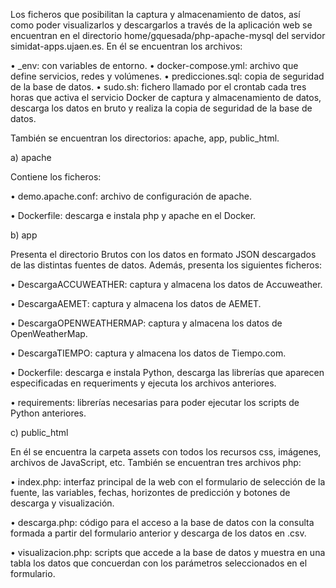 Los ficheros que posibilitan la captura y almacenamiento de datos, así como poder visualizarlos y descargarlos a través de la aplicación web se encuentran en el directorio home/gquesada/php-apache-mysql del servidor simidat-apps.ujaen.es. En él se encuentran los archivos:

•	_env: con variables de entorno.
•	docker-compose.yml: archivo que define servicios, redes y volúmenes.
•	predicciones.sql: copia de seguridad de la base de datos.
•	sudo.sh: fichero llamado por el crontab cada tres horas que activa el servicio Docker de captura y almacenamiento de datos, descarga los datos en bruto y realiza la copia de seguridad de la base de datos.

También se encuentran los directorios: apache, app, public_html.

a)	apache

Contiene los ficheros:

•	demo.apache.conf: archivo de configuración de apache.

•	Dockerfile: descarga e instala php y apache en el Docker.


b)	app

Presenta el directorio Brutos con los datos en formato JSON descargados de las distintas fuentes de datos. Además, presenta los siguientes ficheros:

•	DescargaACCUWEATHER: captura y almacena los datos de Accuweather.

•	DescargaAEMET: captura y almacena los datos de AEMET.

•	DescargaOPENWEATHERMAP: captura y almacena los datos de OpenWeatherMap.

•	DescargaTIEMPO: captura y almacena los datos de Tiempo.com.

•	Dockerfile: descarga e instala Python, descarga las librerías que aparecen especificadas en requeriments y ejecuta los archivos anteriores.

•	requirements: librerías necesarias para poder ejecutar los scripts de Python anteriores.


c)	public_html

En él se encuentra la carpeta assets con todos los recursos css, imágenes, archivos de JavaScript, etc. También se encuentran tres archivos php:

•	index.php: interfaz principal de la web con el formulario de selección de la fuente, las variables, fechas, horizontes de predicción y botones de descarga y visualización.

•	descarga.php: código para el acceso a la base de datos con la consulta formada a partir del formulario anterior y descarga de los datos en .csv.

•	visualizacion.php: scripts que accede a la base de datos y muestra en una tabla los datos que concuerdan con los parámetros seleccionados en el formulario.
